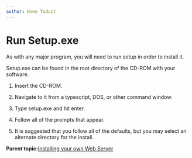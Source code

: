 ```yaml
---
author: Howe Tuduit
---
```


# Run Setup.exe

As with any major program, you will need to run setup in order to install it.

Setup.exe can be found in the root directory of the CD-ROM with your software.

1.  Insert the CD-ROM.

2.  Navigate to it from a typescript, DOS, or other command window.

3.  Type setup.exe and hit enter.

4.  Follow all of the prompts that appear.

5.  It is suggested that you follow all of the defaults, but you may select an alternate directory for the install.


**Parent topic:**[Installing your own Web Server](sll1613403600978.md)

